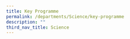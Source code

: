 ```yaml
---
title: Key Programme
permalink: /departments/Science/key-programme
description: ""
third_nav_title: Science
---
```

